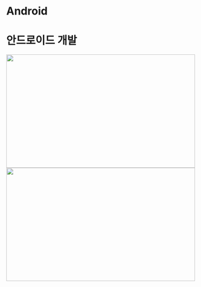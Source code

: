 # Android
안드로이드 개발
=========
<img src="https://www.pinclipart.com/picdir/big/551-5511063_brand-guidelines-android-logo-clipart.png" width="500" height="300"/>
<img src="https://www.pinclipart.com/picdir/big/453-4532374_android-development-summer-training-in-jaipur-android-app.png" width="500" height="300"/>
